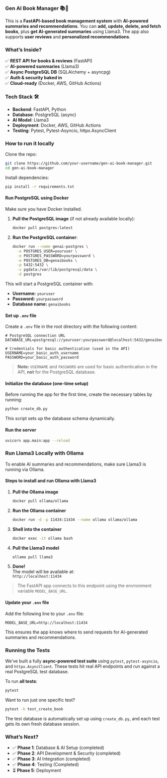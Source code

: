### **Gen AI Book Manager** 📚🚀  

This is a **FastAPI-based book management system** with **AI-powered summaries and recommendations**. You can **add, update, delete, and fetch books**, plus **get AI-generated summaries** using Llama3. The app also supports **user reviews** and **personalized recommendations**.  

### **What’s Inside?**  
✅ **REST API for books & reviews** (FastAPI)  
✅ **AI-powered summaries** (Llama3)  
✅ **Async PostgreSQL DB** (SQLAlchemy + asyncpg)  
✅ **Auth & security baked in**  
✅ **Cloud-ready** (Docker, AWS, GitHub Actions)  

### **Tech Stack 🛠️**  
- **Backend**: FastAPI, Python  
- **Database**: PostgreSQL (async)  
- **AI Model**: Llama3  
- **Deployment**: Docker, AWS, GitHub Actions  
- **Testing**: Pytest, Pytest-Asyncio, httpx.AsyncClient

### **How to run it locally**

Clone the repo:  
```bash
git clone https://github.com/your-username/gen-ai-book-manager.git  
cd gen-ai-book-manager
```

Install dependencies:  
```bash
pip install -r requirements.txt
```

#### **Run PostgreSQL using Docker**

Make sure you have Docker installed.

1. **Pull the PostgreSQL image** (if not already available locally):  
   ```bash
   docker pull postgres:latest
   ```

2. **Run the PostgreSQL container**:  
   ```bash
   docker run --name genai-postgres \
     -e POSTGRES_USER=youruser \
     -e POSTGRES_PASSWORD=yourpassword \
     -e POSTGRES_DB=genaibooks \
     -p 5432:5432 \
     -v pgdata:/var/lib/postgresql/data \
     -d postgres
   ```

This will start a PostgreSQL container with:

- **Username:** `youruser`  
- **Password:** `yourpassword`  
- **Database name:** `genaibooks`

#### **Set up `.env` file**  
Create a `.env` file in the root directory with the following content:

```env
# PostgreSQL connection URL
DATABASE_URL=postgresql://youruser:yourpassword@localhost:5432/genaibooks

# Credentials for basic authentication (used in the API)
USERNAME=your_basic_auth_username
PASSWORD=your_basic_auth_password
```

> **Note:** `USERNAME` and `PASSWORD` are used for basic authentication in the API, **not** for the PostgreSQL database.

#### **Initialize the database (one-time setup)**

Before running the app for the first time, create the necessary tables by running:

```bash
python create_db.py
```

This script sets up the database schema dynamically.

#### **Run the server**
```bash
uvicorn app.main:app --reload
```

### **Run Llama3 Locally with Ollama**  
To enable AI summaries and recommendations, make sure Llama3 is running via Ollama.

#### **Steps to install and run Ollama with Llama3**

1. **Pull the Ollama image**  
   ```bash
   docker pull ollama/ollama
   ```

2. **Run the Ollama container**  
   ```bash
   docker run -d -p 11434:11434 --name ollama ollama/ollama
   ```

3. **Shell into the container**  
   ```bash
   docker exec -it ollama bash
   ```

4. **Pull the Llama3 model**  
   ```bash
   ollama pull llama3
   ```

5. **Done!**  
   The model will be available at:  
   `http://localhost:11434`

> The FastAPI app connects to this endpoint using the environment variable `MODEL_BASE_URL`.

#### **Update your `.env` file**

Add the following line to your `.env` file:

```env
MODEL_BASE_URL=http://localhost:11434
```

This ensures the app knows where to send requests for AI-generated summaries and recommendations.

### **Running the Tests**

We’ve built a fully **async-powered test suite** using `pytest`, `pytest-asyncio`, and `httpx.AsyncClient`. These tests hit real API endpoints and run against a real PostgreSQL test database.

To run **all tests**:

```bash
pytest
```

Want to run just one specific test?

```bash
pytest -k test_create_book
```

The test database is automatically set up using `create_db.py`, and each test gets its own fresh database session.

### **What’s Next?**  
- ✅ **Phase 1**: Database & AI Setup (completed)  
- ✅ **Phase 2**: API Development & Security (completed)  
- ✅ **Phase 3**: AI Integration (completed) 
- ✅ **Phase 4**: Testing (Completed)
- ⏳ **Phase 5**: Deployment